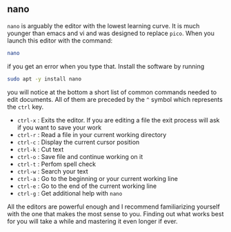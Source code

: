 ## nano

`nano` is arguably the editor with the lowest learning curve. It is much younger than emacs and vi and was designed to replace `pico`. When you launch this editor with the command:

```bash
nano
```
if you get an error when you type that. Install the software by running

```zsh
sudo apt -y install nano
```
you will notice at the bottom a short list of common commands needed to edit documents. All of them are preceded by the `^` symbol which represents the `ctrl` key. 

* `ctrl-x` : Exits the editor. If you are editing a file the exit process will ask if you want to save your work
* `ctrl-r` : Read a file in your current working directory
* `ctrl-c` : Display the current cursor position
* `ctrl-k` : Cut text
* `ctrl-o` : Save file and continue working on it
* `ctrl-t` : Perfom spell check 
* `ctrl-w` : Search your text
* `ctrl-a` : Go to the beginning or your current working line
* `ctrl-e` : Go to the end of the current working line
* `ctrl-g` : Get additional help with `nano`

All the editors are powerful enough and I recommend familiarizing yourself with the one that makes the most sense to you. Finding out what works best for you will take a while and mastering it even longer if ever. 
